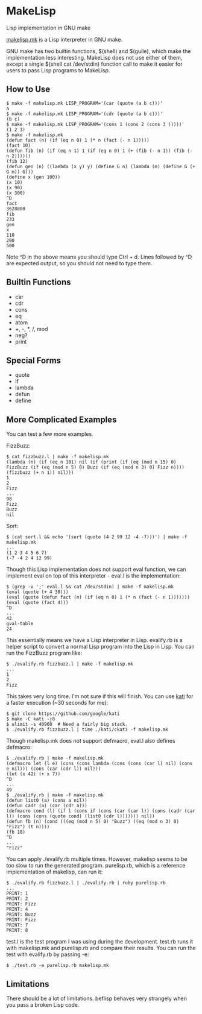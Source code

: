 MakeLisp
=======

Lisp implementation in GNU make

[makelisp.mk](https://github.com/shinh/makelisp/blob/master/makelisp.mk)
is a Lisp interpreter in GNU make.

GNU make has two builtin functions, $(shell) and $(guile), which make
the implementation less interesting. MakeLisp does not use either of
them, except a single $(shell cat /dev/stdin) function call to make it
easier for users to pass Lisp programs to MakeLisp.


How to Use
----------

    $ make -f makelisp.mk LISP_PROGRAM='(car (quote (a b c)))'
    a
    $ make -f makelisp.mk LISP_PROGRAM='(cdr (quote (a b c)))'
    (b c)
    $ make -f makelisp.mk LISP_PROGRAM='(cons 1 (cons 2 (cons 3 ())))'
    (1 2 3)
    $ make -f makelisp.mk
    (defun fact (n) (if (eq n 0) 1 (* n (fact (- n 1)))))
    (fact 10)
    (defun fib (n) (if (eq n 1) 1 (if (eq n 0) 1 (+ (fib (- n 1)) (fib (- n 2))))))
    (fib 12)
    (defun gen (n) ((lambda (x y) y) (define G n) (lambda (m) (define G (+ G m)) G)))
    (define x (gen 100))
    (x 10)
    (x 90)
    (x 300)
    ^D
    fact
    3628800
    fib
    233
    gen
    x
    110
    200
    500

Note ^D in the above means you should type Ctrl + d. Lines followed by
^D are expected output, so you should not need to type them.


Builtin Functions
-----------------

- car
- cdr
- cons
- eq
- atom
- +, -, *, /, mod
- neg?
- print


Special Forms
-------------

- quote
- if
- lambda
- defun
- define


More Complicated Examples
-------------------------

You can test a few more examples.

FizzBuzz:

    $ cat fizzbuzz.l | make -f makelisp.mk
    (lambda (n) (if (eq n 101) nil (if (print (if (eq (mod n 15) 0) FizzBuzz (if (eq (mod n 5) 0) Buzz (if (eq (mod n 3) 0) Fizz n)))) (fizzbuzz (+ n 1)) nil)))
    1
    2
    Fizz
    ...
    98
    Fizz
    Buzz
    nil

Sort:

    $ (cat sort.l && echo '(sort (quote (4 2 99 12 -4 -7)))') | make -f makelisp.mk
    ...
    (1 2 3 4 5 6 7)
    (-7 -4 2 4 12 99)

Though this Lisp implementation does not support eval function, we can
implement eval on top of this interpreter - eval.l is the
implementation:

    $ (grep -v ';' eval.l && cat /dev/stdin) | make -f makelisp.mk
    (eval (quote (+ 4 38)))
    (eval (quote (defun fact (n) (if (eq n 0) 1 (* n (fact (- n 1)))))))
    (eval (quote (fact 4)))
    ^D
    ...
    42
    gval-table
    24

This essentially means we have a Lisp interpreter in Lisp. evalify.rb
is a helper script to convert a normal Lisp program into the Lisp in
Lisp. You can run the FizzBuzz program like:

    $ ./evalify.rb fizzbuzz.l | make -f makelisp.mk
    ...
    1
    2
    Fizz

This takes very long time. I'm not sure if this will finish. You can
use [kati](https://github.com/google/kati) for a faster execution
(~30 seconds for me):

    $ git clone https://github.com/google/kati
    $ make -C kati -j8
    $ ulimit -s 40960  # Need a fairly big stack.
    $ ./evalify.rb fizzbuzz.l | time ./kati/ckati -f makelisp.mk

Though makelisp.mk does not support defmacro, eval.l also defines
defmacro:

    $ ./evalify.rb | make -f makelisp.mk
    (defmacro let (l e) (cons (cons lambda (cons (cons (car l) nil) (cons e nil))) (cons (car (cdr l)) nil)))
    (let (x 42) (+ x 7))
    ^D
    ...
    49
    $ ./evalify.rb | make -f makelisp.mk
    (defun list0 (a) (cons a nil))
    (defun cadr (a) (car (cdr a)))
    (defmacro cond (l) (if l (cons if (cons (car (car l)) (cons (cadr (car l)) (cons (cons (quote cond) (list0 (cdr l))))))) nil))
    (defun fb (n) (cond (((eq (mod n 5) 0) "Buzz") ((eq (mod n 3) 0) "Fizz") (t n))))
    (fb 18)
    ^D
    ...
    "Fizz"

You can apply ./evalify.rb multiple times. However, makelisp seems to
be too slow to run the generated program. purelisp.rb, which is a
reference implementation of makelisp, can run it:

    $ ./evalify.rb fizzbuzz.l | ./evalify.rb | ruby purelisp.rb
    ...
    PRINT: 1
    PRINT: 2
    PRINT: Fizz
    PRINT: 4
    PRINT: Buzz
    PRINT: Fizz
    PRINT: 7
    PRINT: 8

test.l is the test program I was using during the development. test.rb
runs it with makelisp.mk and purelisp.rb and compare their
results. You can run the test with evalify.rb by passing -e:

    $ ./test.rb -e purelisp.rb makelisp.mk


Limitations
-----------

There should be a lot of limitations. beflisp behaves very strangely
when you pass a broken Lisp code.
